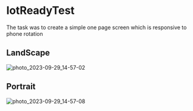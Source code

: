 # IotReadyTest
The task was to create a simple one page screen which is responsive to phone rotation

<h2>LandScape</h2>

![photo_2023-09-29_14-57-02](https://github.com/coder-sandeep/IotReadyTest/assets/54542247/40b7ea1c-93c6-4c69-bf0d-60bdf8f48feb)


<h2>Portrait</h2>

![photo_2023-09-29_14-57-08](https://github.com/coder-sandeep/IotReadyTest/assets/54542247/3d6fe057-3b4e-4634-8b55-22f2b9461649)
